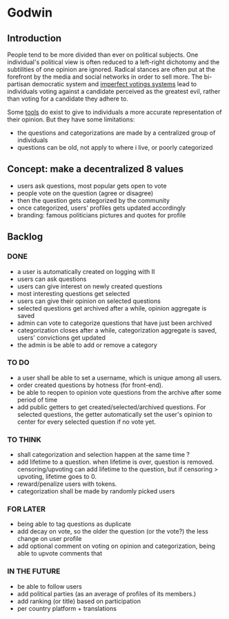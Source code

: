 # Godwin

## Introduction

People tend to be more divided than ever on political subjects. One individual's political view is often reduced to a left-right dichotomy and the subtilities of one opinion are ignored. Radical stances are often put at the forefront by the media and social networks in order to sell more. The bi-partisan democratic system and [imperfect votings systems](https://www.youtube.com/watch?v=tJag3vuG834) lead to individuals voting against a candidate perceived as the greatest evil, rather than voting for a candidate they adhere to.

Some [tools](https://www.reddit.com/r/PoliticalCompass/) do exist to give to individuals a more accurate representation of their opinion. But they have some limitations:
 - the questions and categorizations are made by a centralized group of individuals
 - questions can be old, not apply to where i live, or poorly categorized

## Concept: make a decentralized 8 values
 - users ask questions, most popular gets open to vote
 - people vote on the question (agree or disagree)
 - then the question gets categorized by the community
 - once categorized, users' profiles gets updated accordingly
 - branding: famous politicians pictures and quotes for profile

## Backlog

### DONE
- a user is automatically created on logging with II
- users can ask questions
- users can give interest on newly created questions
- most interesting questions get selected
- users can give their opinion on selected questions
- selected questions get archived after a while, opinion aggregate is saved
- admin can vote to categorize questions that have just been archived
- categorization closes after a while, categorization aggregate is saved, users' convictions get updated
- the admin is be able to add or remove a category

### TO DO
- a user shall be able to set a username, which is unique among all users.
- order created questions by hotness (for front-end).
- be able to reopen to opinion vote questions from the archive after some period of time
- add public getters to get created/selected/archived questions. For selected questions, the getter automatically set the user's opinion to center for every selected question if no vote yet. 

### TO THINK
- shall categorization and selection happen at the same time ?
- add lifetime to a question. when lifetime is over, question is removed. censoring/upvoting can add lifetime to the question, but if censoring > upvoting, lifetime goes to 0.
- reward/penalize users with tokens.
- categorization shall be made by randomly picked users

### FOR LATER
- being able to tag questions as duplicate
- add decay on vote, so the older the question (or the vote?) the less change on user profile
- add optional comment on voting on opinion and categorization, being able to upvote comments that

### IN THE FUTURE
 - be able to follow users
 - add political parties (as an average of profiles of its members.)
 - add ranking (or title) based on participation
 - per country platform + translations